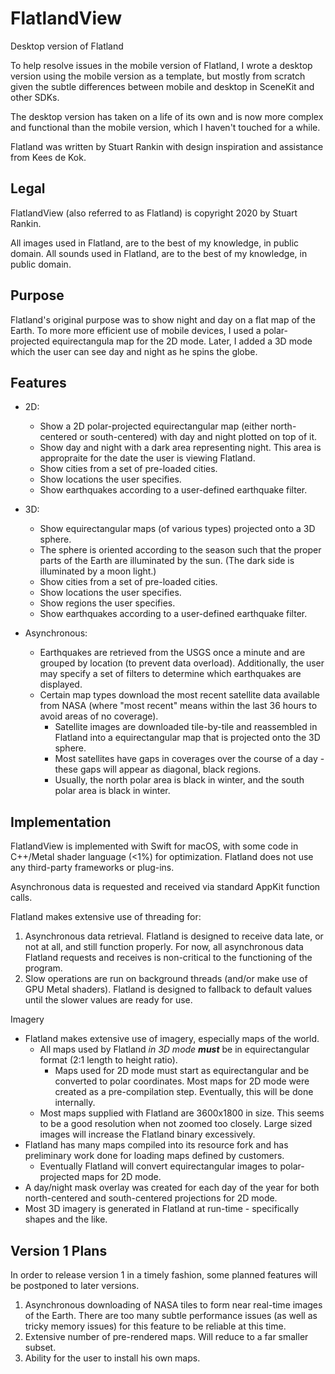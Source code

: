 # FlatlandView
Desktop version of Flatland

To help resolve issues in the mobile version of Flatland, I wrote a desktop version using the mobile version as a template, but mostly from scratch given the subtle differences between mobile and desktop in SceneKit and other SDKs.

The desktop version has taken on a life of its own and is now more complex and functional than the mobile version, which I haven't touched for a while. 

Flatland was written by Stuart Rankin with design inspiration and assistance from Kees de Kok.

## Legal

FlatlandView (also referred to as Flatland) is copyright 2020 by Stuart Rankin.

All images used in Flatland, are to the best of my knowledge, in public domain.
All sounds used in Flatland, are to the best of my knowledge, in public domain.

## Purpose

Flatland's original purpose was to show night and day on a flat map of the Earth. To more more efficient use of mobile devices, I used a polar-projected equirectangula map for the 2D mode.
Later, I added a 3D mode which the user can see day and night as he spins the globe.

## Features

* 2D: 
  * Show a 2D polar-projected equirectangular map (either north-centered or south-centered) with day and night plotted on top of it.
  * Show day and night with a dark area representing night. This area is appropraite for the date the user is viewing Flatland.
  * Show cities from a set of pre-loaded cities.
  * Show locations the user specifies.
  * Show earthquakes according to a user-defined earthquake filter.
  
* 3D:
  * Show equirectangular maps (of various types) projected onto a 3D sphere.
  * The sphere is oriented according to the season such that the proper parts of the Earth are illuminated by the sun. (The dark side is illuminated by a moon light.)
  * Show cities from a set of pre-loaded cities.
  * Show locations the user specifies.
  * Show regions the user specifies.
  * Show earthquakes according to a user-defined earthquake filter.
  
* Asynchronous:
  * Earthquakes are retrieved from the USGS once a minute and are grouped by location (to prevent data overload). Additionally, the user may specify a set of filters to determine which earthquakes are displayed.
  * Certain map types download the most recent satellite data available from NASA (where "most recent" means within the last 36 hours to avoid areas of no coverage).
    * Satellite images are downloaded tile-by-tile and reassembled in Flatland into a equirectangular map that is projected onto the 3D sphere.
    * Most satellites have gaps in coverages over the course of a day - these gaps will appear as diagonal, black regions.
    * Usually, the north polar area is black in winter, and the south polar area is black in winter.

## Implementation

FlatlandView is implemented with Swift for macOS, with some code in C++/Metal shader language (<1%) for optimization. Flatland does not use any third-party frameworks or plug-ins.

Asynchronous data is requested and received via standard AppKit function calls.

Flatland makes extensive use of threading for:
  1. Asynchronous data retrieval. Flatland is designed to receive data late, or not at all, and still function properly. For now, all asynchronous data Flatland requests and receives is non-critical to the functioning of the program.
  2. Slow operations are run on background threads (and/or make use of GPU Metal shaders). Flatland is designed to fallback to default values until the slower values are ready for use.

Imagery
  * Flatland makes extensive use of imagery, especially maps of the world.
    * All maps used by Flatland _in 3D mode_ **_must_** be in equirectangular format (2:1 length to height ratio).
      * Maps used for 2D mode must start as equirectangular and be converted to polar coordinates. Most maps for 2D mode were created as a pre-compilation step. Eventually, this will be done internally.
    * Most maps supplied with Flatland are 3600x1800 in size. This seems to be a good resolution when not zoomed too closely. Large sized images will increase the Flatland binary excessively.
  * Flatland has many maps compiled into its resource fork and has preliminary work done for loading maps defined by customers.
    * Eventually Flatland will convert equirectangular images to polar-projected maps for 2D mode.
  * A day/night mask overlay was created for each day of the year for both north-centered and south-centered projections for 2D mode.
  * Most 3D imagery is generated in Flatland at run-time - specifically shapes and the like.
  
## Version 1 Plans

In order to release version 1 in a timely fashion, some planned features will be postponed to later versions.
  1. Asynchronous downloading of NASA tiles to form near real-time images of the Earth. There are too many subtle performance issues (as well as tricky memory issues) for this feature to be reliable at this time.
  2. Extensive number of pre-rendered maps. Will reduce to a far smaller subset.
  3. Ability for the user to install his own maps.
